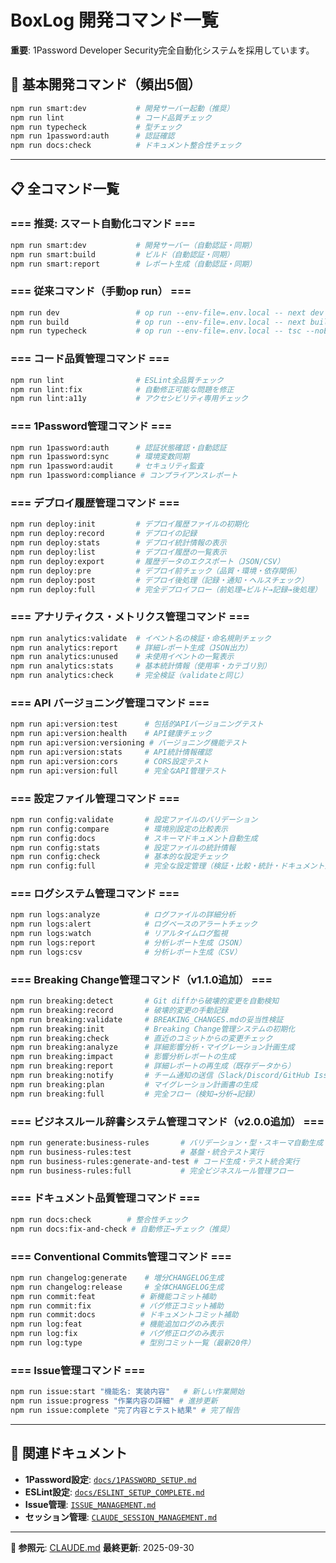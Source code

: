 # BoxLog 開発コマンド一覧

**重要**: 1Password Developer Security完全自動化システムを採用しています。

## 🚀 基本開発コマンド（頻出5個）

```bash
npm run smart:dev           # 開発サーバー起動（推奨）
npm run lint                # コード品質チェック
npm run typecheck           # 型チェック
npm run 1password:auth      # 認証確認
npm run docs:check          # ドキュメント整合性チェック
```

---

## 📋 全コマンド一覧

### === 推奨: スマート自動化コマンド ===
```bash
npm run smart:dev           # 開発サーバー（自動認証・同期）
npm run smart:build         # ビルド（自動認証・同期）
npm run smart:report        # レポート生成（自動認証・同期）
```

### === 従来コマンド（手動op run） ===
```bash
npm run dev                 # op run --env-file=.env.local -- next dev
npm run build               # op run --env-file=.env.local -- next build
npm run typecheck           # op run --env-file=.env.local -- tsc --noEmit
```

### === コード品質管理コマンド ===
```bash
npm run lint                # ESLint全品質チェック
npm run lint:fix            # 自動修正可能な問題を修正
npm run lint:a11y           # アクセシビリティ専用チェック
```

### === 1Password管理コマンド ===
```bash
npm run 1password:auth      # 認証状態確認・自動認証
npm run 1password:sync      # 環境変数同期
npm run 1password:audit     # セキュリティ監査
npm run 1password:compliance # コンプライアンスレポート
```

### === デプロイ履歴管理コマンド ===
```bash
npm run deploy:init         # デプロイ履歴ファイルの初期化
npm run deploy:record       # デプロイの記録
npm run deploy:stats        # デプロイ統計情報の表示
npm run deploy:list         # デプロイ履歴の一覧表示
npm run deploy:export       # 履歴データのエクスポート（JSON/CSV）
npm run deploy:pre          # デプロイ前チェック（品質・環境・依存関係）
npm run deploy:post         # デプロイ後処理（記録・通知・ヘルスチェック）
npm run deploy:full         # 完全デプロイフロー（前処理→ビルド→記録→後処理）
```

### === アナリティクス・メトリクス管理コマンド ===
```bash
npm run analytics:validate  # イベント名の検証・命名規則チェック
npm run analytics:report    # 詳細レポート生成（JSON出力）
npm run analytics:unused    # 未使用イベントの一覧表示
npm run analytics:stats     # 基本統計情報（使用率・カテゴリ別）
npm run analytics:check     # 完全検証（validateと同じ）
```

### === API バージョニング管理コマンド ===
```bash
npm run api:version:test      # 包括的APIバージョニングテスト
npm run api:version:health    # API健康チェック
npm run api:version:versioning # バージョニング機能テスト
npm run api:version:stats     # API統計情報確認
npm run api:version:cors      # CORS設定テスト
npm run api:version:full      # 完全なAPI管理テスト
```

### === 設定ファイル管理コマンド ===
```bash
npm run config:validate       # 設定ファイルのバリデーション
npm run config:compare        # 環境別設定の比較表示
npm run config:docs           # スキーマドキュメント自動生成
npm run config:stats          # 設定ファイルの統計情報
npm run config:check          # 基本的な設定チェック
npm run config:full           # 完全な設定管理（検証・比較・統計・ドキュメント生成）
```

### === ログシステム管理コマンド ===
```bash
npm run logs:analyze          # ログファイルの詳細分析
npm run logs:alert            # ログベースのアラートチェック
npm run logs:watch            # リアルタイムログ監視
npm run logs:report           # 分析レポート生成（JSON）
npm run logs:csv              # 分析レポート生成（CSV）
```

### === Breaking Change管理コマンド（v1.1.0追加） ===
```bash
npm run breaking:detect       # Git diffから破壊的変更を自動検知
npm run breaking:record       # 破壊的変更の手動記録
npm run breaking:validate     # BREAKING_CHANGES.mdの妥当性検証
npm run breaking:init         # Breaking Change管理システムの初期化
npm run breaking:check        # 直近のコミットからの変更チェック
npm run breaking:analyze      # 詳細影響分析・マイグレーション計画生成
npm run breaking:impact       # 影響分析レポートの生成
npm run breaking:report       # 詳細レポートの再生成（既存データから）
npm run breaking:notify       # チーム通知の送信（Slack/Discord/GitHub Issue）
npm run breaking:plan         # マイグレーション計画書の生成
npm run breaking:full         # 完全フロー（検知→分析→記録）
```

### === ビジネスルール辞書システム管理コマンド（v2.0.0追加） ===
```bash
npm run generate:business-rules       # バリデーション・型・スキーマ自動生成
npm run business-rules:test           # 基盤・統合テスト実行
npm run business-rules:generate-and-test # コード生成・テスト統合実行
npm run business-rules:full           # 完全ビジネスルール管理フロー
```

### === ドキュメント品質管理コマンド ===
```bash
npm run docs:check        # 整合性チェック
npm run docs:fix-and-check # 自動修正→チェック（推奨）
```

### === Conventional Commits管理コマンド ===
```bash
npm run changelog:generate    # 増分CHANGELOG生成
npm run changelog:release     # 全体CHANGELOG生成
npm run commit:feat          # 新機能コミット補助
npm run commit:fix           # バグ修正コミット補助
npm run commit:docs          # ドキュメントコミット補助
npm run log:feat             # 機能追加ログのみ表示
npm run log:fix              # バグ修正ログのみ表示
npm run log:type             # 型別コミット一覧（最新20件）
```

### === Issue管理コマンド ===
```bash
npm run issue:start "機能名: 実装内容"   # 新しい作業開始
npm run issue:progress "作業内容の詳細" # 進捗更新
npm run issue:complete "完了内容とテスト結果" # 完了報告
```

---

## 🔗 関連ドキュメント

- **1Password設定**: [`docs/1PASSWORD_SETUP.md`](../1PASSWORD_SETUP.md)
- **ESLint設定**: [`docs/ESLINT_SETUP_COMPLETE.md`](../ESLINT_SETUP_COMPLETE.md)
- **Issue管理**: [`ISSUE_MANAGEMENT.md`](./ISSUE_MANAGEMENT.md)
- **セッション管理**: [`CLAUDE_SESSION_MANAGEMENT.md`](./CLAUDE_SESSION_MANAGEMENT.md)

---

**📖 参照元**: [CLAUDE.md](../../CLAUDE.md)
**最終更新**: 2025-09-30